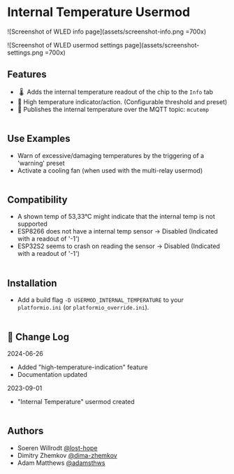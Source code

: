 # Internal Temperature Usermod

![Screenshot of WLED info page](assets/screenshot-info.png =700x)

![Screenshot of WLED usermod settings page](assets/screenshot-settings.png =700x)

## Features
 - &nbsp;🌡️&nbsp; Adds the internal temperature readout of the chip to the `Info` tab
 - 🥵 High temperature indicator/action. (Configurable threshold and preset)
 - 📣 Publishes the internal temperature over the MQTT topic: `mcutemp`
<br><br>

## Use Examples
- Warn of excessive/damaging temperatures by the triggering of a 'warning' preset
- Activate a cooling fan (when used with the multi-relay usermod)
<br><br>

## Compatibility
- A shown temp of 53,33°C might indicate that the internal temp is not supported
- ESP8266 does not have a internal temp sensor -> Disabled (Indicated with a readout of '-1')
- ESP32S2 seems to crash on reading the sensor -> Disabled (Indicated with a readout of '-1')
<br><br>

## Installation
- Add a build flag `-D USERMOD_INTERNAL_TEMPERATURE` to your `platformio.ini` (or `platformio_override.ini`).
<br><br>

## 📝 Change Log

2024-06-26

- Added "high-temperature-indication" feature
- Documentation updated

2023-09-01

* "Internal Temperature" usermod created
<br><br>

## Authors
- Soeren Willrodt [@lost-hope](https://github.com/lost-hope)
- Dimitry Zhemkov [@dima-zhemkov](https://github.com/dima-zhemkov)
- Adam Matthews [@adamsthws](https://github.com/adamsthws)
